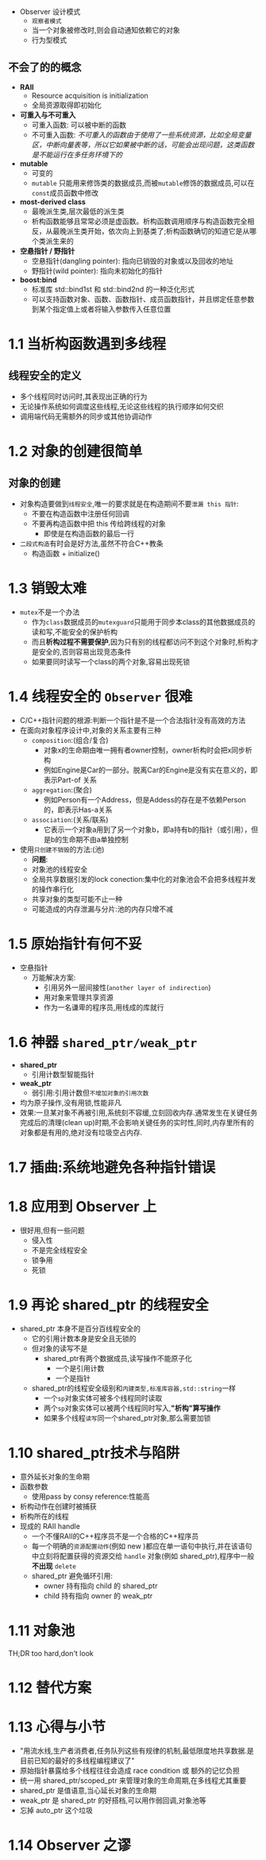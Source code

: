 - Observer 设计模式
  - `观察者模式`
  - 当一个对象被修改时,则会自动通知依赖它的对象
  - 行为型模式

## 不会了的的概念
- **RAII**
  - Resource acquisition is initialization
  - 全局资源取得即初始化
- **可重入与不可重入**
  - 可重入函数: 可以被中断的函数
  - 不可重入函数: _不可重入的函数由于使用了一些系统资源，比如全局变量区，中断向量表等，所以它如果被中断的话，可能会出现问题，这类函数是不能运行在多任务环境下的_
- **mutable**
  - 可变的
  - `mutable` 只能用来修饰类的数据成员,而被`mutable`修饰的数据成员,可以在`const`成员函数中修改
- **most-derived class**
  - 最晚派生类,层次最低的派生类
  - 析构函数能够且常常必须是虚函数。析构函数调用顺序与构造函数完全相反，从最晚派生类开始，依次向上到基类了;析构函数确切的知道它是从哪个类派生来的
- **空悬指针 / 野指针**
  - 空悬指针(dangling pointer): 指向已销毁的对象或以及回收的地址
  - 野指针(wild pointer): 指向未初始化的指针
- **boost:bind**
  - 标准库 std::bind1st 和 std::bind2nd 的一种泛化形式
  - 可以支持函数对象、函数、函数指针、成员函数指针，并且绑定任意参数到某个指定值上或者将输入参数传入任意位置

# 1.1 当析构函数遇到多线程
## 线程安全的定义
- 多个线程同时访问时,其表现出正确的行为
- 无论操作系统如何调度这些线程,无论这些线程的执行顺序如何交织
- 调用端代码无需额外的同步或其他协调动作

# 1.2 对象的创建很简单
## 对象的创建
- 对象构造要做到`线程安全`,唯一的要求就是在构造期间不要`泄漏 this 指针`:
  - 不要在构造函数中注册任何回调
  - 不要再构造函数中把 this 传给跨线程的对象
    - 即使是在构造函数的最后一行
- `二段式构造`有时会是好方法,虽然不符合C++教条
  - 构造函数 + initialize()

# 1.3 销毁太难
- `mutex`不是一个办法
  - 作为`class`数据成员的`mutexguard`只能用于同步本class的其他数据成员的读和写,不能安全的保护析构
  - 而且**析构过程不需要保护**,因为只有别的线程都访问不到这个对象时,析构才是安全的,否则容易出现竞态条件
  - 如果要同时读写一个class的两个对象,容易出现死锁

# 1.4 线程安全的 `Observer` 很难
- C/C++指针问题的根源:判断一个指针是不是一个合法指针没有高效的方法
- 在面向对象程序设计中,对象的关系主要有三种
  - `composition`:(组合/复合)
    - 对象x的生命期由唯一拥有者owner控制，owner析构时会把x同步析构
    - 例如Engine是Car的一部分。脱离Car的Engine是没有实在意义的，即表示Part-of 关系
  - `aggregation`:(聚合)
    - 例如Person有一个Address，但是Addess的存在是不依赖Person的，即表示Has-a关系
  - `association`:(关系/联系)
    - 它表示一个对象a用到了另一个对象b，即a持有b的指针（或引用），但是b的生命期不由a单独控制
- 使用`只创建不销毁`的方法:(池)
  - **问题**:
  - 对象池的线程安全
  - 全局共享数据引发的lock conection:集中化的对象池会不会把多线程并发的操作串行化
  - 共享对象的类型可能不止一种
  - 可能造成的内存泄漏与分片:池的内存只增不减

# 1.5 原始指针有何不妥
- 空悬指针
  - 万能解决方案: 
    - 引用另外一层间接性(`another layer of indirection`)
    - 用对象来管理共享资源
    - 作为一名谦卑的程序员,用线成的库就行

# 1.6 神器 `shared_ptr/weak_ptr`
- **shared_ptr**
  - 引用计数型智能指针
- **weak_ptr**
  - 弱引用:引用计数但`不增加对象的引用次数`
- 均为原子操作,没有用锁,性能非凡
- 效果:一旦某对象不再被引用,系统刻不容缓,立刻回收内存.通常发生在关键任务完成后的清理(clean up)时期,不会影响关键任务的实时性,同时,内存里所有的对象都是有用的,绝对没有垃圾空占内存.

# 1.7 插曲:系统地避免各种指针错误

# 1.8 应用到 Observer 上
- 很好用,但有一些问题
  - 侵入性
  - 不是完全线程安全
  - 锁争用
  - 死锁

# 1.9 再论 shared_ptr 的线程安全
- shared_ptr 本身不是百分百线程安全的
  - 它的引用计数本身是安全且无锁的
  - 但对象的读写不是
    - shared_ptr有两个数据成员,读写操作不能原子化
      - 一个是引用计数
      - 一个是指针
  - shared_ptr的线程安全级别和`内建类型,标准库容器,std::string`一样
    - 一个`sp`对象实体可被多个线程同时读取
    - 两个`sp`对象实体可以被两个线程同时写入,**"析构"算写操作**
    - 如果多个线程`读写`同一个shared_ptr对象,那么需要加锁

# 1.10 shared_ptr技术与陷阱
- 意外延长对象的生命期
- 函数参数
  - 使用pass by consy reference:性能高
- 析构动作在创建时被捕获
- 析构所在的线程
- 现成的 RAII handle
  - 一个不懂RAII的C++程序员不是一个合格的C++程序员
  - 每一个明确的`资源配置动作`(例如 new )都应在单一语句中执行,并在该语句中立刻将配置获得的资源交给 `handle` 对象(例如 shared_ptr),程序中一般**不出现** `delete`
  - shared_ptr 避免循环引用:
    - owner 持有指向 child 的 shared_ptr
    - child 持有指向 owner 的 weak_ptr

# 1.11 对象池
TH;DR
too hard,don't look

# 1.12 替代方案


# 1.13 心得与小节
- "用流水线,生产者消费者,任务队列这些有规律的机制,最低限度地共享数据.是目前已知的最好的多线程编程建议了"
- 原始指针暴露给多个线程往往会造成 race condition 或 额外的记忆负担
- 统一用 shared_ptr/scoped_ptr 来管理对象的生命周期,在多线程尤其重要
- shared_ptr 是值语意,当心延长对象的生命期
- weak_ptr 是 shared_ptr 的好搭档,可以用作弱回调,对象池等
- 忘掉 auto_ptr 这个垃圾


# 1.14 Observer 之谬